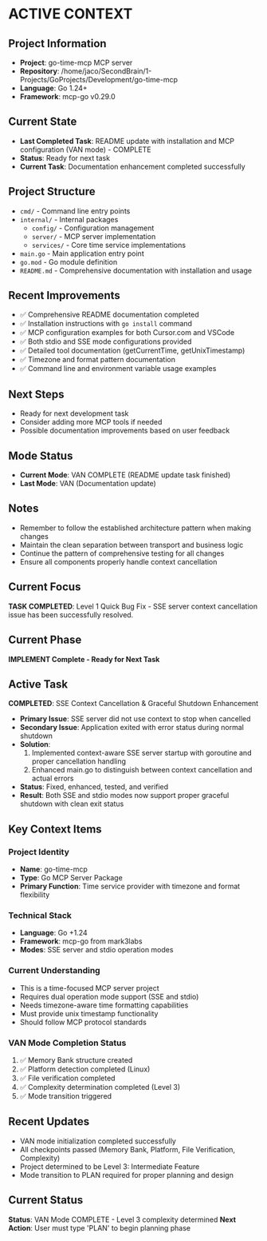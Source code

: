 # ACTIVE CONTEXT

## Project Information
- **Project**: go-time-mcp MCP server
- **Repository**: /home/jaco/SecondBrain/1-Projects/GoProjects/Development/go-time-mcp
- **Language**: Go 1.24+
- **Framework**: mcp-go v0.29.0

## Current State
- **Last Completed Task**: README update with installation and MCP configuration (VAN mode) - COMPLETE
- **Status**: Ready for next task
- **Current Task**: Documentation enhancement completed successfully

## Project Structure
- `cmd/` - Command line entry points
- `internal/` - Internal packages
  - `config/` - Configuration management
  - `server/` - MCP server implementation
  - `services/` - Core time service implementations
- `main.go` - Main application entry point
- `go.mod` - Go module definition
- `README.md` - Comprehensive documentation with installation and usage

## Recent Improvements
- ✅ Comprehensive README documentation completed
- ✅ Installation instructions with `go install` command
- ✅ MCP configuration examples for both Cursor.com and VSCode
- ✅ Both stdio and SSE mode configurations provided
- ✅ Detailed tool documentation (getCurrentTime, getUnixTimestamp)
- ✅ Timezone and format pattern documentation
- ✅ Command line and environment variable usage examples

## Next Steps
- Ready for next development task
- Consider adding more MCP tools if needed
- Possible documentation improvements based on user feedback

## Mode Status
- **Current Mode**: VAN COMPLETE (README update task finished)
- **Last Mode**: VAN (Documentation update)

## Notes
- Remember to follow the established architecture pattern when making changes
- Maintain the clean separation between transport and business logic
- Continue the pattern of comprehensive testing for all changes
- Ensure all components properly handle context cancellation

## Current Focus
**TASK COMPLETED**: Level 1 Quick Bug Fix - SSE server context cancellation issue has been successfully resolved.

## Current Phase
**IMPLEMENT Complete - Ready for Next Task**

## Active Task
**COMPLETED**: SSE Context Cancellation & Graceful Shutdown Enhancement
- **Primary Issue**: SSE server did not use context to stop when cancelled
- **Secondary Issue**: Application exited with error status during normal shutdown
- **Solution**: 
  1. Implemented context-aware SSE server startup with goroutine and proper cancellation handling
  2. Enhanced main.go to distinguish between context cancellation and actual errors
- **Status**: Fixed, enhanced, tested, and verified
- **Result**: Both SSE and stdio modes now support proper graceful shutdown with clean exit status

## Key Context Items

### Project Identity
- **Name**: go-time-mcp
- **Type**: Go MCP Server Package
- **Primary Function**: Time service provider with timezone and format flexibility

### Technical Stack
- **Language**: Go +1.24
- **Framework**: mcp-go from mark3labs
- **Modes**: SSE server and stdio operation modes

### Current Understanding
- This is a time-focused MCP server project
- Requires dual operation mode support (SSE and stdio)
- Needs timezone-aware time formatting capabilities
- Must provide unix timestamp functionality
- Should follow MCP protocol standards

### VAN Mode Completion Status
1. ✅ Memory Bank structure created
2. ✅ Platform detection completed (Linux)
3. ✅ File verification completed
4. ✅ Complexity determination completed (Level 3)
5. ✅ Mode transition triggered

## Recent Updates
- VAN mode initialization completed successfully
- All checkpoints passed (Memory Bank, Platform, File Verification, Complexity)
- Project determined to be Level 3: Intermediate Feature
- Mode transition to PLAN required for proper planning and design

## Current Status
**Status**: VAN Mode COMPLETE - Level 3 complexity determined
**Next Action**: User must type 'PLAN' to begin planning phase 